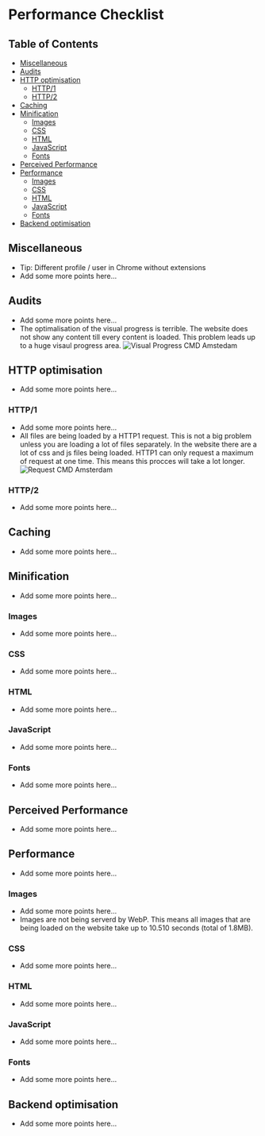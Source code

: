 # Performance Checklist

## Table of Contents

*   [Miscellaneous](#miscellaneous)
*   [Audits](#audits)
*   [HTTP optimisation](#http-optimisation)
    *   [HTTP/1](#http1)
    *   [HTTP/2](#http2)
*   [Caching](#caching)
*   [Minification](#minification)
    *   [Images](#images)
    *   [CSS](#css)
    *   [HTML](#html)
    *   [JavaScript](#javascript)
    *   [Fonts](#fonts)
*   [Perceived Performance](#perceived-performance)
*   [Performance](#performance)
    *   [Images](#images-1)
    *   [CSS](#css-1)
    *   [HTML](#html-1)
    *   [JavaScript](#javascript-1)
    *   [Fonts](#fonts-1)
*   [Backend optimisation](#backend-optimisation)

## Miscellaneous

*   Tip: Different profile / user in Chrome without extensions
*   Add some more points here...

## Audits

*   Add some more points here...
*   The optimalisation of the visual progress is terrible.
    The website does not show any content till every content is loaded.
    This problem leads up to a huge visaul progress area. 
    ![Visual Progress CMD Amstedam](https://raw.githubusercontent.com/dipsaus9/performance-matters-checklist/master/visual%20progress%20cmd%20amsterdam.png)

## HTTP optimisation

*   Add some more points here...

### HTTP/1

*   Add some more points here...
*   All files are being loaded by a HTTP1 request.
    This is not a big problem unless you are loading a lot of files separately.
    In the website there are a lot of css and js files being loaded.
    HTTP1 can only request a maximum of request at one time.
    This means this procces will take a lot longer.
    ![Request CMD Amsterdam](https://raw.githubusercontent.com/dipsaus9/performance-matters-checklist/master/73aee4dda5a82919ab88d80fb735fb79.png)

### HTTP/2

*   Add some more points here...

## Caching

*   Add some more points here...

## Minification

*   Add some more points here...

### Images

*   Add some more points here...

### CSS

*   Add some more points here...

### HTML

*   Add some more points here...

### JavaScript

*   Add some more points here...

### Fonts

*   Add some more points here...

## Perceived Performance

*   Add some more points here...

## Performance

*   Add some more points here...

### Images

*   Add some more points here...
*   Images are not being serverd by WebP.
    This means all images that are being loaded on the website take up to 10.510 seconds (total of 1.8MB).

### CSS

*   Add some more points here...

### HTML

*   Add some more points here...

### JavaScript

*   Add some more points here...

### Fonts

*   Add some more points here...

## Backend optimisation

*   Add some more points here...
